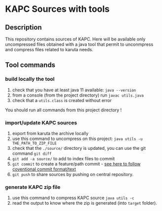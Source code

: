 # KAPC Sources with tools

## Description

This repository contains sources of KAPC. Here will be available only uncompressed files obtained with a java tool that permit to unconmpress and compress files related to karuta needs.

## Tool commands

### **build locally the tool**

1. check that you have at least java 11 available: `java --version`
2. from a console (from the project directory) run `javac utils.java`
3. check that a `utils.class` is created without error

You should run all commands from this project directory !

### **import/update KAPC sources**

1. export from karuta the archive locally
2. use this command to uncompress on this project: `java utils -u THE_PATH_TO_ZIP_FILE`
3. check that the `./source/` directory is updated, you can use the git command `git diff`
4. `git add -a source/` to add to index files to commit
5. `git commit` to create a feature/path commit - [see here to follow coventional commit format/text](https://www.conventionalcommits.org/)
6. `git push` to share sources by pushing on central repository.

### **generate KAPC zip file**

1. use this command to compress KAPC source `java utils -c`
2. read the output to know where the zip is generated (into `target` folder).
